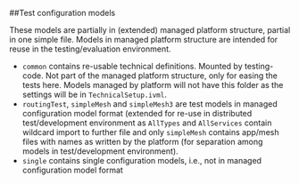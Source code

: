 ##Test configuration models

These models are partially in (extended) managed platform structure, partial in one simple file. Models in managed platform structure are intended for reuse in the testing/evaluation environment.

- `common` contains re-usable technical definitions. Mounted by testing-code. Not part of the managed platform structure, only for easing the tests here. Models managed by platform will not have this folder as the settings will be in `TechnicalSetup.ivml`.
- `routingTest`, `simpleMesh` and `simpleMesh3` are test models in managed configuration model format (extended for re-use in distributed test/development environment as `AllTypes` and `AllServices` contain wildcard import to further file and only `simpleMesh` contains app/mesh files with names as written by the platform (for separation among models in test/development environment).
- `single` contains single configuration models, i.e., not in managed configuration model format